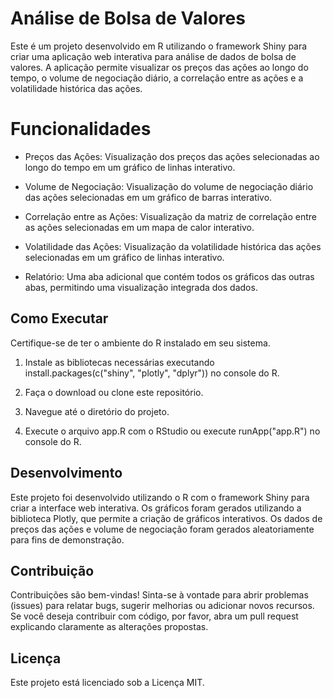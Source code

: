 # Análise de Bolsa de Valores
Este é um projeto desenvolvido em R utilizando o framework Shiny para criar uma aplicação web interativa para análise de dados de bolsa de valores. A aplicação permite visualizar os preços das ações ao longo do tempo, o volume de negociação diário, a correlação entre as ações e a volatilidade histórica das ações.

# Funcionalidades
- Preços das Ações: Visualização dos preços das ações selecionadas ao longo do tempo em um gráfico de linhas interativo.

- Volume de Negociação: Visualização do volume de negociação diário das ações selecionadas em um gráfico de barras interativo.

- Correlação entre as Ações: Visualização da matriz de correlação entre as ações selecionadas em um mapa de calor interativo.

- Volatilidade das Ações: Visualização da volatilidade histórica das ações selecionadas em um gráfico de linhas interativo.

- Relatório: Uma aba adicional que contém todos os gráficos das outras abas, permitindo uma visualização integrada dos dados.

## Como Executar
Certifique-se de ter o ambiente do R instalado em seu sistema.

1. Instale as bibliotecas necessárias executando install.packages(c("shiny", "plotly", "dplyr")) no console do R.

2. Faça o download ou clone este repositório.

3. Navegue até o diretório do projeto.

4. Execute o arquivo app.R com o RStudio ou execute runApp("app.R") no console do R.

## Desenvolvimento
Este projeto foi desenvolvido utilizando o R com o framework Shiny para criar a interface web interativa. Os gráficos foram gerados utilizando a biblioteca Plotly, que permite a criação de gráficos interativos. Os dados de preços das ações e volume de negociação foram gerados aleatoriamente para fins de demonstração.

## Contribuição
Contribuições são bem-vindas! Sinta-se à vontade para abrir problemas (issues) para relatar bugs, sugerir melhorias ou adicionar novos recursos. Se você deseja contribuir com código, por favor, abra um pull request explicando claramente as alterações propostas.

## Licença
Este projeto está licenciado sob a Licença MIT.
